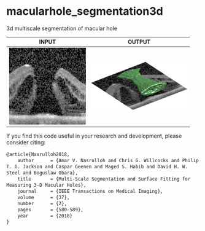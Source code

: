 # macularhole_segmentation3d
3d multiscale segmentation of macular hole<br/>

| INPUT | OUTPUT |
| ------------- | ------------- |
| <img src="https://github.com/amarvijai/macularhole_segmentation3d/blob/master/im/mh.png" width="200"> | <img src="https://github.com/amarvijai/macularhole_segmentation3d/blob/master/im/mhoutput.png" width="250"> |


If you find this code useful in your research and development, please consider citing:

    @article{Nasrulloh2018,
        author      = {Amar V. Nasrulloh and Chris G. Willcocks and Philip T. G. Jackson and Caspar Geenen and Maged S. Habib and David H. W. Steel and Boguslaw Obara},
        title       = {Multi-Scale Segmentation and Surface Fitting for Measuring 3-D Macular Holes},
        journal     = {IEEE Transactions on Medical Imaging},
        volume      = {37},
        number      = {2},
        pages       = {580-589},
        year        = {2018}
    }
